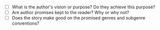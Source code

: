 
- [ ] What is the author's vision or purpose? Do they achieve this purpose? 
- [ ] Are author promises kept to the reader? Why or why not? 
- [ ] Does the story make good on the promised genres and subgenre conventions?